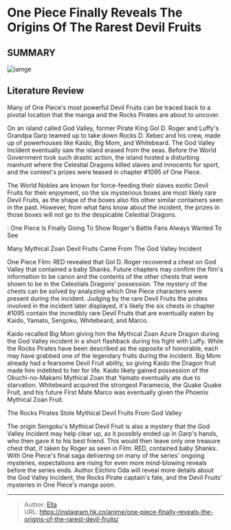 # One Piece Finally Reveals The Origins Of The Rarest Devil Fruits


## SUMMARY 

![iamge](https://static1.srcdn.com/wordpress/wp-content/uploads/2023/10/one-piece-mythical-zoan-fruit-users.jpg)

## Literature Review

Many of One Piece&#39;s most powerful Devil Fruits can be traced back to a pivotal location that the manga and the Rocks Pirates are about to uncover.





On an island called God Valley, former Pirate King Gol D. Roger and Luffy&#39;s Grandpa Garp teamed up to take down Rocks D. Xebec and his crew, made up of powerhouses like Kaido, Big Mom, and Whitebeard. The God Valley Incident eventually saw the island erased from the seas. Before the World Government took such drastic action, the island hosted a disturbing manhunt where the Celestial Dragons killed slaves and innocents for sport, and the contest&#39;s prizes were teased in chapter #1095 of One Piece. 




          

The World Nobles are known for force-feeding their slaves exotic Devil Fruits for their enjoyment, so the six mysterious boxes are most likely rare Devil Fruits, as the shape of the boxes also fits other similar containers seen in the past. However, from what fans know about the incident, the prizes in those boxes will not go to the despicable Celestial Dragons.

 : One Piece Is Finally Going To Show Roger&#39;s Battle Fans Always Wanted To See


 Many Mythical Zoan Devil Fruits Came From The God Valley Incident 
          

One Piece Film: RED revealed that Gol D. Roger recovered a chest on God Valley that contained a baby Shanks. Future chapters may confirm the film&#39;s information to be canon and the contents of the other chests that were shown to be in the Celestials Dragons&#39; possession. The mystery of the chests can be solved by analyzing which One Piece characters were present during the incident. Judging by the rare Devil Fruits the pirates involved in the incident later displayed, it&#39;s likely the six chests in chapter #1095 contain the incredibly rare Devil Fruits that are eventually eaten by Kaido, Yamato, Sengoku, Whitebeard, and Marco.




Kaido recalled Big Mom giving him the Mythical Zoan Azure Dragon during the God Valley incident in a short flashback during his fight with Luffy. While the Rocks Pirates have been described as the opposite of honorable, each may have grabbed one of the legendary fruits during the incident. Big Mom already had a fearsome Devil Fruit ability, so giving Kaido the Dragon fruit made him indebted to her for life. Kaido likely gained possession of the Okuchi-no-Makami Mythical Zoan that Yamato eventually ate due to starvation. Whitebeard acquired the strongest Paramecia, the Quake Quake Fruit, and his future First Mate Marco was eventually given the Phoenix Mythical Zoan Fruit.



 The Rocks Pirates Stole Mythical Devil Fruits From God Valley 
          

The origin Sengoku&#39;s Mythical Devil Fruit is also a mystery that the God Valley Incident may help clear up, as it possibly ended up in Garp&#39;s hands, who then gave it to his best friend. This would then leave only one treasure chest that, if taken by Roger as seen in Film: RED, contained baby Shanks. With One Piece&#39;s final saga delivering on many of the series&#39; ongoing mysteries, expectations are rising for even more mind-blowing reveals before the series ends. Author Eiichiro Oda will reveal more details about the God Valley Incident, the Rocks Pirate captain&#39;s fate, and the Devil Fruits&#39; mysteries in One Piece&#39;s manga soon.






---

> Author: [Ella](https://instagram.hk.cn/)  
> URL: https://instagram.hk.cn/anime/one-piece-finally-reveals-the-origins-of-the-rarest-devil-fruits/  

